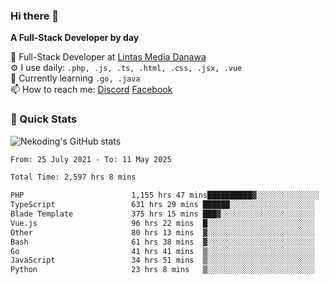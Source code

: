 ### Hi there 👋

**A Full-Stack Developer by day**

🔭 Full-Stack Developer at [Lintas Media Danawa](https://www.lintasmediadanawa.com/)  
⚙️ I use daily: `.php, .js, .ts, .html, .css, .jsx, .vue`  
🌱 Currently learning `.go, .java`  
📫 How to reach me: [Discord](https://discordapp.com/users/984448732999327766)  [Facebook](https://fb.me/tyvandi)  

### 🚀 Quick Stats  

![Nekoding's GitHub stats](https://github-readme-stats.vercel.app/api?username=nekoding&show_icons=true)

<!--START_SECTION:waka-->

```txt
From: 25 July 2021 - To: 11 May 2025

Total Time: 2,597 hrs 8 mins

PHP                        1,155 hrs 47 mins██████████▓░░░░░░░░░░░░░░   43.17 %
TypeScript                 631 hrs 29 mins ██████░░░░░░░░░░░░░░░░░░░   23.59 %
Blade Template             375 hrs 15 mins ███▓░░░░░░░░░░░░░░░░░░░░░   14.02 %
Vue.js                     96 hrs 22 mins  █░░░░░░░░░░░░░░░░░░░░░░░░   03.60 %
Other                      80 hrs 13 mins  ▓░░░░░░░░░░░░░░░░░░░░░░░░   03.00 %
Bash                       61 hrs 38 mins  ▓░░░░░░░░░░░░░░░░░░░░░░░░   02.30 %
Go                         41 hrs 41 mins  ▒░░░░░░░░░░░░░░░░░░░░░░░░   01.56 %
JavaScript                 34 hrs 51 mins  ▒░░░░░░░░░░░░░░░░░░░░░░░░   01.30 %
Python                     23 hrs 8 mins   ▒░░░░░░░░░░░░░░░░░░░░░░░░   00.86 %
```

<!--END_SECTION:waka-->

<!--
**nekoding/nekoding** is a ✨ _special_ ✨ repository because its `README.md` (this file) appears on your GitHub profile.

Here are some ideas to get you started:

- 🔭 I’m currently working on ...
- 🌱 I’m currently learning ...
- 👯 I’m looking to collaborate on ...
- 🤔 I’m looking for help with ...
- 💬 Ask me about ...
- 📫 How to reach me: ...
- 😄 Pronouns: ...
- ⚡ Fun fact: ...
-->
